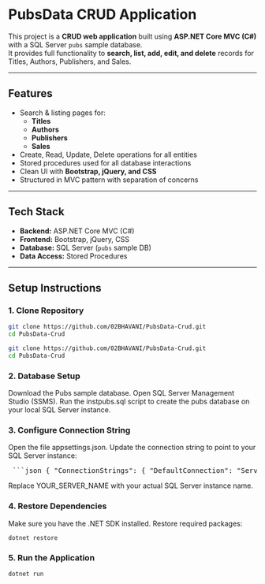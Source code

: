 # PubsData CRUD Application

This project is a **CRUD web application** built using **ASP.NET Core MVC (C#)** with a SQL Server `pubs` sample database.  
It provides full functionality to **search, list, add, edit, and delete** records for Titles, Authors, Publishers, and Sales.

---

## Features
- Search & listing pages for:
  - **Titles**
  - **Authors**
  - **Publishers**
  - **Sales**
- Create, Read, Update, Delete operations for all entities
- Stored procedures used for all database interactions
- Clean UI with **Bootstrap, jQuery, and CSS**
- Structured in MVC pattern with separation of concerns

---

## Tech Stack
- **Backend:** ASP.NET Core MVC (C#)
- **Frontend:** Bootstrap, jQuery, CSS
- **Database:** SQL Server (`pubs` sample DB)
- **Data Access:** Stored Procedures

---

## Setup Instructions

### 1. Clone Repository
```bash
git clone https://github.com/02BHAVANI/PubsData-Crud.git
cd PubsData-Crud

git clone https://github.com/02BHAVANI/PubsData-Crud.git
cd PubsData-Crud
```

### 2. Database Setup

Download the Pubs sample database.
Open SQL Server Management Studio (SSMS).
Run the instpubs.sql script to create the pubs database on your local SQL Server instance.

### 3. Configure Connection String

Open the file appsettings.json.
Update the connection string to point to your SQL Server instance:

<pre> ```json { "ConnectionStrings": { "DefaultConnection": "Server=YOUR_SERVER_NAME;Database=pubs;Trusted_Connection=True;MultipleActiveResultSets=true" } } ``` </pre>

Replace YOUR_SERVER_NAME with your actual SQL Server instance name.

### 4. Restore Dependencies

Make sure you have the .NET SDK installed. Restore required packages:

```dotnet restore```

### 5. Run the Application
```dotnet run```
